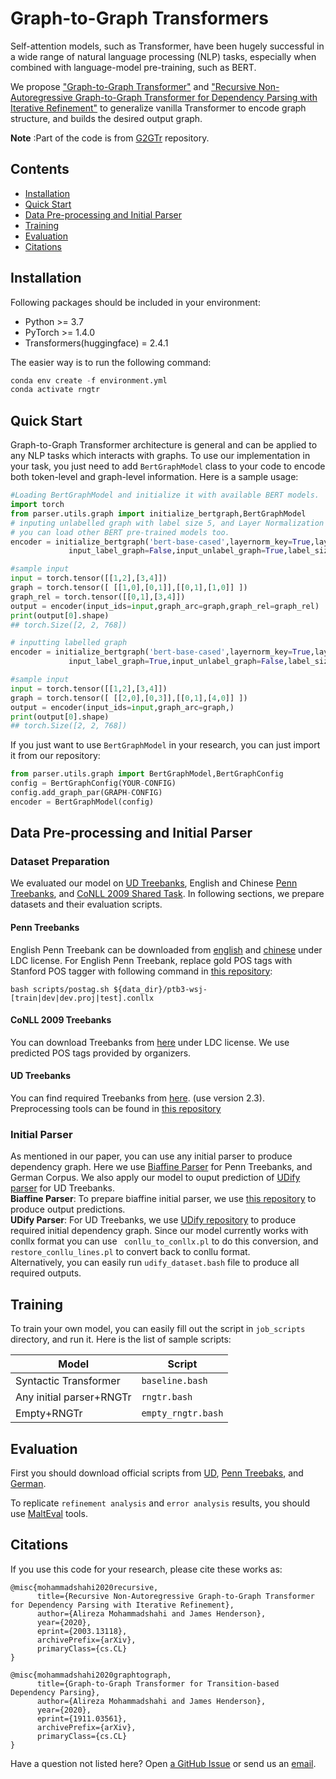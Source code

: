 Graph-to-Graph Transformers
=================

Self-attention models, such as Transformer, have been hugely successful in a wide
range of natural language processing (NLP) tasks, especially when combined with
language-model pre-training, such as BERT.

We propose ["Graph-to-Graph Transformer"](https://github.com/alirezamshi/G2GTr) and 
["Recursive Non-Autoregressive Graph-to-Graph Transformer for Dependency Parsing with Iterative Refinement"](https://arxiv.org/abs/2003.13118)
to generalize vanilla Transformer to encode graph structure, and builds the desired
output graph.

**Note** :Part of the code is from [G2GTr](https://github.com/alirezamshi/G2GTr) repository.

Contents
---------------

- [Installation](#installation)
- [Quick Start](#othertasks)
- [Data Pre-processing and Initial Parser](#datapreprocessingandinitialparser)
- [Training](#training)
- [Evaluation](#evaluation)
- [Citations](#citations)

<a name="installation"/>  

Installation
--------------  
Following packages should be included in your environment:

- Python >= 3.7
- PyTorch >= 1.4.0
- Transformers(huggingface) = 2.4.1
  
The easier way is to run the following command:  

``` python 
conda env create -f environment.yml
conda activate rngtr
```
Quick Start
-------------
Graph-to-Graph Transformer architecture is general and can be applied to
any NLP tasks which interacts with graphs. To use our implementation in your
task, you just need to add `BertGraphModel` class to your code to encode
both token-level and graph-level information. Here is a sample usage:

```python
#Loading BertGraphModel and initialize it with available BERT models.
import torch
from parser.utils.graph import initialize_bertgraph,BertGraphModel
# inputing unlabelled graph with label size 5, and Layer Normalization of key
# you can load other BERT pre-trained models too.
encoder = initialize_bertgraph('bert-base-cased',layernorm_key=True,layernorm_value=False,
             input_label_graph=False,input_unlabel_graph=True,label_size=5)

#sample input
input = torch.tensor([[1,2],[3,4]])
graph = torch.tensor([ [[1,0],[0,1]],[[0,1],[1,0]] ])
graph_rel = torch.tensor([[0,1],[3,4]])
output = encoder(input_ids=input,graph_arc=graph,graph_rel=graph_rel)
print(output[0].shape)
## torch.Size([2, 2, 768])

# inputting labelled graph
encoder = initialize_bertgraph('bert-base-cased',layernorm_key=True,layernorm_value=False,
             input_label_graph=True,input_unlabel_graph=False,label_size=5)

#sample input
input = torch.tensor([[1,2],[3,4]])
graph = torch.tensor([ [[2,0],[0,3]],[[0,1],[4,0]] ])
output = encoder(input_ids=input,graph_arc=graph,)
print(output[0].shape)
## torch.Size([2, 2, 768])
```
If you just want to use `BertGraphModel` in your research, you can just import it
from our repository:
```python
from parser.utils.graph import BertGraphModel,BertGraphConfig
config = BertGraphConfig(YOUR-CONFIG)
config.add_graph_par(GRAPH-CONFIG)
encoder = BertGraphModel(config)
```

<a name="citations"/>  



<a name="datapreprocessingandinitialparser"/>  

Data Pre-processing and Initial Parser 
-----------------  

### Dataset Preparation  

We evaluated our model on [UD Treebanks](https://universaldependencies.org/), English 
and Chinese [Penn Treebanks](https://catalog.ldc.upenn.edu/LDC99T42), 
and [CoNLL 2009 Shared Task](https://www.aclweb.org/anthology/W09-1201/). 
In following sections, we prepare datasets and their evaluation scripts.

#### Penn Treebanks
English Penn Treebank can be downloaded from [english](https://catalog.ldc.upenn.edu/LDC99T42) and
[chinese](https://catalog.ldc.upenn.edu/LDC2005T01) under LDC license. For English 
Penn Treebank, replace gold POS tags with Stanford POS tagger with following command in 
[this repository](https://github.com/shuoyangd/hoolock):  
```
bash scripts/postag.sh ${data_dir}/ptb3-wsj-[train|dev|dev.proj|test].conllx
```

#### CoNLL 2009 Treebanks
You can download Treebanks from [here](https://catalog.ldc.upenn.edu/LDC2012T03) under
LDC license. We use predicted POS tags provided by organizers.

#### UD Treebanks
You can find required Treebanks from [here](https://universaldependencies.org/).
(use version 2.3). Preprocessing tools can be found in [this repository](https://universaldependencies.org/tools.html)

### Initial Parser
As mentioned in our paper, you can use any initial parser to produce dependency graph. 
Here we use [Biaffine Parser](https://arxiv.org/abs/1611.01734) for Penn Treebanks, and German Corpus. We also apply our
model to ouput prediction of [UDify parser](https://arxiv.org/abs/1904.02099) for UD Treebanks.  
**Biaffine Parser**: To prepare biaffine initial parser, we use [this repository](https://github.com/yzhangcs/parser) 
to produce output predictions.  
**UDify Parser**: For UD Treebanks, we use [UDify repository](https://github.com/Hyperparticle/udify)
to produce required initial dependency graph. Since our model currently works with conllx format
you can use `` conllu_to_conllx.pl`` to do this conversion, and ``restore_conllu_lines.pl``
to convert back to conllu format.  
Alternatively, you can easily run ``udify_dataset.bash`` file to produce all required outputs.

<a name="training"/>  

Training
-------------
To train your own model, you can easily fill out the script in `job_scripts` directory, 
and run it. Here is the list of sample scripts:  

Model | Script 
--- | ---  
Syntactic Transformer | `baseline.bash` | 
Any initial parser+RNGTr | `rngtr.bash` |
Empty+RNGTr | `empty_rngtr.bash` |

<a name="evaluation"/>  

Evaluation
-------------
First you should download official scripts from [UD](https://universaldependencies.org/conll18/evaluation.html), 
[Penn Treebaks](https://depparse.uvt.nl/), and [German](https://ufal.mff.cuni.cz/conll2009-st/eval-data.html).  

To replicate `refinement analysis` and `error analysis` results, you should use 
[MaltEval](http://www.maltparser.org/malteval.html) tools.

<a name="othertasks"/>  

Citations
-------------
If you use this code for your research, please cite these works as:
```
@misc{mohammadshahi2020recursive,
      title={Recursive Non-Autoregressive Graph-to-Graph Transformer for Dependency Parsing with Iterative Refinement}, 
      author={Alireza Mohammadshahi and James Henderson},
      year={2020},
      eprint={2003.13118},
      archivePrefix={arXiv},
      primaryClass={cs.CL}
}
```
```
@misc{mohammadshahi2020graphtograph,
      title={Graph-to-Graph Transformer for Transition-based Dependency Parsing}, 
      author={Alireza Mohammadshahi and James Henderson},
      year={2020},
      eprint={1911.03561},
      archivePrefix={arXiv},
      primaryClass={cs.CL}
}
```
Have a question not listed here? Open [a GitHub Issue](https://github.com/idiap/g2g-transformer/issues) or 
send us an [email](alireza.mohammadshahi@idiap.ch).
